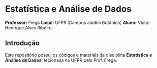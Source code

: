 # Estatística e Análise de Dados
**Professor:** Frega
**Local:** UFPR (Campus Jardim Botânico)
**Aluno:** Victor Henrique Alves Ribeiro

## Introdução
Este repositório possui os códigos e materiais da disciplina **Estatística e Análise de Dados**, lecionada na UFPR pelo Prof. Frega.